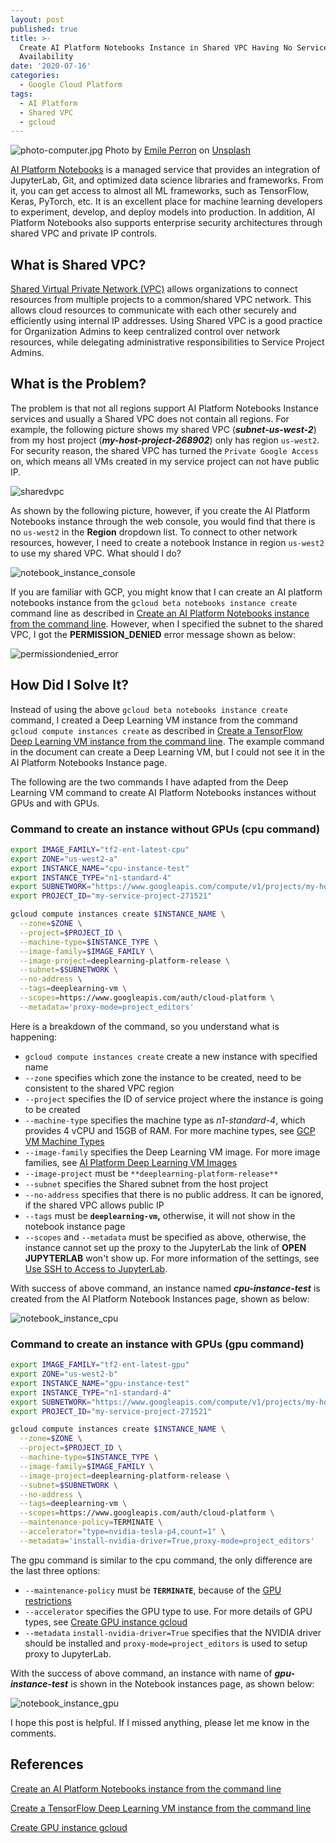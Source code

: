 ```yaml
---
layout: post
published: true
title: >-
  Create AI Platform Notebooks Instance in Shared VPC Having No Service
  Availability
date: '2020-07-16'
categories:
  - Google Cloud Platform
tags:
  - AI Platform
  - Shared VPC
  - gcloud
---
```

![photo-computer.jpg]({{site.baseurl}}/img/post/photo-computer.jpg)
                       Photo by [Emile Perron](https://unsplash.com/@emilep) on [Unsplash](https://unsplash.com/@emilep)

[AI Platform Notebooks](https://cloud.google.com/ai-platform-notebooks) is a managed service that provides an integration of JupyterLab, Git, and optimized data science libraries and frameworks. From it, you can get access to almost all ML frameworks, such as TensorFlow, Keras, PyTorch, etc. It is an excellent place for machine learning developers to experiment, develop, and deploy models into production. In addition, AI Platform Notebooks also supports enterprise security architectures through shared VPC and private IP controls.

## What is Shared VPC?

[Shared Virtual Private Network (VPC)](https://cloud.google.com/vpc/docs/shared-vpc) allows organizations to connect resources from multiple projects to a common/shared VPC network. This allows cloud resources to communicate with each other securely and efficiently using internal IP addresses. Using Shared VPC is a good practice for Organization Admins to keep centralized control over network resources, while delegating administrative responsibilities to Service Project Admins.

## What is the Problem?

The problem is that not all regions support AI Platform Notebooks Instance services and usually a Shared VPC does not contain all regions. For example, the following picture shows my shared VPC (***subnet-us-west-2***) from my host project (***my-host-project-268902***) only has region `us-west2`. For security reason, the shared VPC has turned the `Private Google Access` on, which means all VMs created in my service project can not have public IP.

![sharedvpc]({{site.baseurl}}/img/post/ai_notebooks_sharedvpc.png)

As shown by the following picture, however, if you create the AI Platform Notebooks instance through the web console, you would find that there is no `us-west2` in the **Region** dropdown list. To connect to other network resources, however, I need to create a notebook Instance in region `us-west2` to use my shared VPC.  What should I do?

![notebook_instance_console]({{site.baseurl}}/img/post/ai_notebook_console.png)

If you are familiar with GCP, you might know that I can create an AI platform notebooks instance from the `gcloud beta notebooks instance create` command line as described in [Create an AI Platform Notebooks instance from the command line](https://cloud.google.com/ai-platform/notebooks/docs/create-new#create-command-line). However, when I specified the subnet to the shared VPC, I got the **PERMISSION_DENIED** error message shown as below:

![permissiondenied_error]({{site.baseurl}}/img/post/ai_notebook_error.png)

## How Did I Solve It?

Instead of using the above `gcloud beta notebooks instance create` command, I created a Deep Learning VM instance from the command `gcloud compute instances create` as described in [Create a TensorFlow Deep Learning VM instance from the command line](https://cloud.google.com/ai-platform/deep-learning-vm/docs/tensorflow_start_instance#creating_ainstance_from_the_command_line).  The example command in the document can create a Deep Learning VM, but I could not see it in the AI Platform Notebooks Instance page.

The following are the two commands I have adapted from the Deep Learning VM command to create AI Platform Notebooks instances without GPUs and with GPUs.

### Command to create an instance without GPUs (cpu command)

```bash
export IMAGE_FAMILY="tf2-ent-latest-cpu"
export ZONE="us-west2-a"
export INSTANCE_NAME="cpu-instance-test"
export INSTANCE_TYPE="n1-standard-4"
export SUBNETWORK="https://www.googleapis.com/compute/v1/projects/my-host-project-268902/regions/us-west2/subnetworks/subnet-us-west-2"
export PROJECT_ID="my-service-project-271521"

gcloud compute instances create $INSTANCE_NAME \
  --zone=$ZONE \
  --project=$PROJECT_ID \
  --machine-type=$INSTANCE_TYPE \
  --image-family=$IMAGE_FAMILY \
  --image-project=deeplearning-platform-release \
  --subnet=$SUBNETWORK \
  --no-address \
  --tags=deeplearning-vm \
  --scopes=https://www.googleapis.com/auth/cloud-platform \
  --metadata='proxy-mode=project_editors'
```

Here is a breakdown of the command, so you understand what is happening:

- `gcloud compute instances create` create a new instance with specified name
- `--zone` specifies which zone the instance to be created, need to be consistent to the shared VPC region
- `--project` specifies the ID of service project where the instance is going to be created
- `--machine-type` specifies the machine type as *n1-standard-4*, which provides 4 vCPU and 15GB of RAM. For more machine types, see [GCP VM Machine Types](https://cloud.google.com/compute/docs/machine-types)
- `--image-family` specifies the Deep Learning VM image. For more image families, see [AI Platform Deep Learning VM Images](https://cloud.google.com/ai-platform/deep-learning-vm/docs/images)
- `--image-project` must be `**deeplearning-platform-release**`
- `--subnet` specifies the Shared subnet from the host project
- `--no-address` specifies that there is no public address. It can be ignored, if the shared VPC allows public IP
- `--tags` must be **`deeplearning-vm`,** otherwise, it will not show in the notebook instance page
- `--scopes` and `--metadata` must be specified as above, otherwise, the instance cannot set up the proxy to the JupyterLab the link of **OPEN JUPYTERLAB** won't show up. For more information of the settings, see [Use SSH to Access to JupyterLab](https://cloud.google.com/ai-platform/notebooks/docs/ssh-access).

With success of above command, an instance named ***cpu-instance-test*** is created from the AI Platform Notebook Instances page, shown as below:

![notebook_instance_cpu]({{site.baseurl}}/img/post/ai_notebooks_cpu.png)

### Command to create an instance with GPUs (gpu command)

```bash
export IMAGE_FAMILY="tf2-ent-latest-gpu"
export ZONE="us-west2-b"
export INSTANCE_NAME="gpu-instance-test"
export INSTANCE_TYPE="n1-standard-4"
export SUBNETWORK="https://www.googleapis.com/compute/v1/projects/my-host-project-268902/regions/us-west2/subnetworks/subnet-us-west-2"
export PROJECT_ID="my-service-project-271521"

gcloud compute instances create $INSTANCE_NAME \
  --zone=$ZONE \
  --project=$PROJECT_ID \
  --machine-type=$INSTANCE_TYPE \
  --image-family=$IMAGE_FAMILY \
  --image-project=deeplearning-platform-release \
  --subnet=$SUBNETWORK \
  --no-address \
  --tags=deeplearning-vm \
  --scopes=https://www.googleapis.com/auth/cloud-platform \
  --maintenance-policy=TERMINATE \
  --accelerator="type=nvidia-tesla-p4,count=1" \
  --metadata='install-nvidia-driver=True,proxy-mode=project_editors'
```

The gpu command is similar to the cpu command, the only difference are the last three options:

- `--maintenance-policy` must be **`TERMINATE`**, because of the [GPU restrictions](https://cloud.google.com/compute/docs/gpus#restrictions)
- `--accelerator` specifies the GPU type to use. For more details of GPU types, see [Create GPU instance gcloud](https://cloud.google.com/compute/docs/gpus/add-gpus#create-gpu-instance-gcloud)
- `--metadata` `install-nvidia-driver=True` specifies that the NVIDIA driver should be installed and `proxy-mode=project_editors` is used to setup proxy to JupyterLab.

With the success of above command, an instance with name of ***gpu-instance-test*** is shown in the Notebook instances page, as shown below:

![notebook_instance_gpu]({{site.baseurl}}/img/post/ai_notebooks_gpu.png)

I hope this post is helpful. If I missed anything, please let me know in the comments.

## References

[Create an AI Platform Notebooks instance from the command line](https://cloud.google.com/ai-platform/notebooks/docs/create-new#create-command-line)

[Create a TensorFlow Deep Learning VM instance from the command line](https://cloud.google.com/ai-platform/deep-learning-vm/docs/tensorflow_start_instance#creating_ainstance_from_the_command_line)

[Create GPU instance gcloud](https://cloud.google.com/compute/docs/gpus/add-gpus#create-gpu-instance-gcloud)
